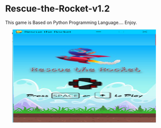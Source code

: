 # Rescue-the-Rocket-v1.2
This game is Based on Python Programming Language.... Enjoy.

<p align="center">
  <img width="460" height="300" src="https://github.com/RohitRai300/Rescue-the-Rocket-v1.2/blob/main/GamePlay_ScreenShots/Screenshot%20(829).png">
</p>
 
